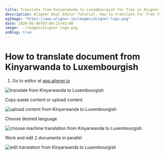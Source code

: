 ```yaml
---
title: Translate from Kinyarwanda to Luxembourgish for free in Aligner Editor
description: Aligner Dual Editor Tutorial. How to translate for free from Kinyarwanda to Luxembourgish. Aligner is multilingual document management platform. 
ogImage: "https://www.aligner.io/images/aligner-logo.png"
date: 2020-05-06T07:09:21+03:00
image: ../images/aligner-logo.png
onBlog: true
---
```


# How to translate document from Kinyarwanda to Luxembourgish

1. Go to editor at [app.aligner.io](https://app.aligner.io "Aligner App web page")

![translate from Kinyarwanda to Luxembourgish](../aligner-blank-editor.png "translate from Kinyarwanda to Luxembourgish")

Copy-paste content or upload content

![upload content from Kinyarwanda to Luxembourgish](../aligner-uploaded-document.png "upload content from Kinyarwanda to Luxembourgish")

Choose desired language

![choose machine translation from Kinyarwanda to Luxembourgish](../aligner-language-dropdown.png "choose machine translation from Kinyarwanda to Luxembourgish")

Work and edit 2 documents in parallel

![edit translation from Kinyarwanda to Luxembourgish](../aligner-double-sitded-editor.png "edit translation from Kinyarwanda to Luxembourgish")

